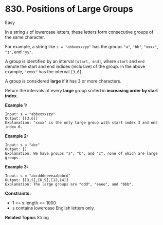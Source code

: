 # 830. Positions of Large Groups

Easy

In a string `s` of lowercase letters, these letters form consecutive groups of the same character.

For example, a string like `s = "abbxxxxzyy"` has the groups `"a"`, `"bb"`, `"xxxx"`, `"z"`, and `"yy"`.

A group is identified by an interval `[start, end]`, where `start` and `end` denote the start and end indices (inclusive) of the group. In the above example, `"xxxx"` has the interval `[3,6]`.

A group is considered **large** if it has 3 or more characters.

Return the intervals of every **large** group sorted in **increasing order by start index**.

 

**Example 1:**
```
Input: s = "abbxxxxzzy"
Output: [[3,6]]
Explanation: "xxxx" is the only large group with start index 3 and end index 6.
```
**Example 2:**
```
Input: s = "abc"
Output: []
Explanation: We have groups "a", "b", and "c", none of which are large groups.
```
**Example 3:**
```
Input: s = "abcdddeeeeaabbbcd"
Output: [[3,5],[6,9],[12,14]]
Explanation: The large groups are "ddd", "eeee", and "bbb".
``` 

**Constraints:**

- 1 <= s.length <= 1000
- s contains lowercase English letters only.

**Related Topics**
String